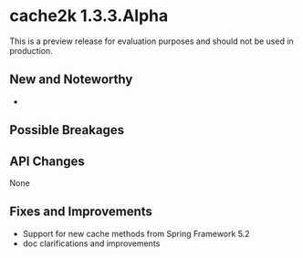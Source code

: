 # cache2k 1.3.3.Alpha

This is a preview release for evaluation purposes and should not be used in production.

## New and Noteworthy

- 

## Possible Breakages

## API Changes 

None

## Fixes and Improvements

- Support for new cache methods from Spring Framework 5.2
- doc clarifications and improvements
